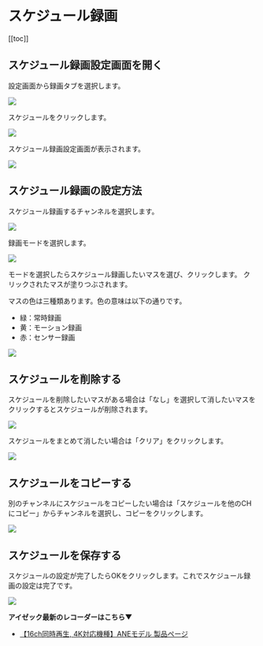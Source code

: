 # スケジュール録画

[[toc]]

## スケジュール録画設定画面を開く

設定画面から録画タブを選択します。

![](./images/record-schedule/001.jpg)


スケジュールをクリックします。

![](./images/record-schedule/002.jpg)


スケジュール録画設定画面が表示されます。

![](./images/record-schedule/003.jpg)

## スケジュール録画の設定方法

スケジュール録画するチャンネルを選択します。

![](./images/record-schedule/004.jpg)


録画モードを選択します。

![](./images/record-schedule/005.jpg)

モードを選択したらスケジュール録画したいマスを選び、クリックします。
クリックされたマスが塗りつぶされます。

マスの色は三種類あります。色の意味は以下の通りです。

- 緑：常時録画
- 黄：モーション録画
- 赤：センサー録画

![](./images/record-schedule/006.jpg)

## スケジュールを削除する

スケジュールを削除したいマスがある場合は「なし」を選択して消したいマスをクリックするとスケジュールが削除されます。

![](./images/record-schedule/007.jpg)

スケジュールをまとめて消したい場合は「クリア」をクリックします。

![](./images/record-schedule/008.jpg)

## スケジュールをコピーする

別のチャンネルにスケジュールをコピーしたい場合は「スケジュールを他のCHにコピー」からチャンネルを選択し、コピーをクリックします。

![](./images/record-schedule/009.jpg)

## スケジュールを保存する

スケジュールの設定が完了したらOKをクリックします。これでスケジュール録画の設定は完了です。

![](./images/record-schedule/010.jpg)

**アイゼック最新のレコーダーはこちら▼**
- [【16ch同時再生, 4K対応機種】ANEモデル 製品ページ](https://isecj.jp/recorder/recorder-ane)